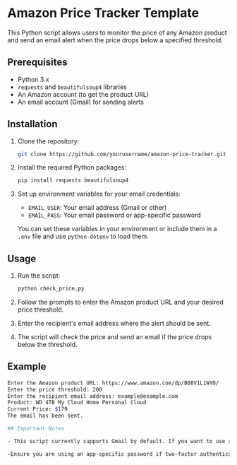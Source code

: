 # Amazon Price Tracker Template

This Python script allows users to monitor the price of any Amazon product and send an email alert when the price drops below a specified threshold.

## Prerequisites

- Python 3.x
- `requests` and `beautifulsoup4` libraries
- An Amazon account (to get the product URL)
- An email account (Gmail) for sending alerts

## Installation

1. Clone the repository:
    ```bash
    git clone https://github.com/yourusername/amazon-price-tracker.git
    ```

2. Install the required Python packages:
    ```bash
    pip install requests beautifulsoup4
    ```

3. Set up environment variables for your email credentials:
    - `EMAIL_USER`: Your email address (Gmail or other)
    - `EMAIL_PASS`: Your email password or app-specific password

    You can set these variables in your environment or include them in a `.env` file and use `python-dotenv` to load them.

## Usage

1. Run the script:
    ```bash
    python check_price.py
    ```

2. Follow the prompts to enter the Amazon product URL and your desired price threshold.

3. Enter the recipient's email address where the alert should be sent.

4. The script will check the price and send an email if the price drops below the threshold.

## Example

```bash
Enter the Amazon product URL: https://www.amazon.com/dp/B08V1L1WYD/
Enter the price threshold: 200
Enter the recipient email address: example@example.com
Product: WD 4TB My Cloud Home Personal Cloud
Current Price: $179
The email has been sent.

## Important Notes

- This script currently supports Gmail by default. If you want to use another email provider, update the SMTP server and port settings in the send_mail() function.

-Ensure you are using an app-specific password if two-factor authentication is enabled on your email account.

